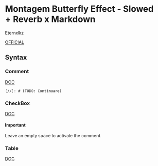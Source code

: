 # Montagem Butterfly Effect - Slowed + Reverb x Markdown

Eternxlkz

[OFFICIAL](https://daringfireball.net/projects/markdown/)

## Syntax

### Comment

[DOC](https://stackoverflow.com/a/20885980)

`[//]: # (TODO: Continuare)`

### CheckBox

[DOC](https://stackoverflow.com/questions/47344571/how-to-draw-checkbox-or-tick-mark-in-github-markdown-table)

#### Important

Leave an empty space to activate the comment.

### Table

[DOC](https://markdown.land/markdown-table)
